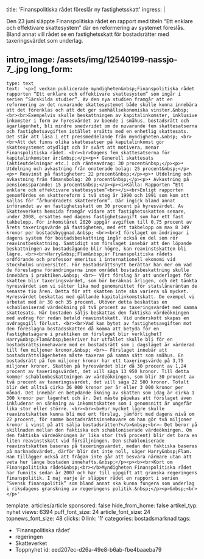 title: 'Finanspolitiska rådet föreslår ny fastighetsskatt'
ingress: |
  <p>Den 23 juni släppte Finanspolitiska rådet en rapport med titeln “Ett enklare och effektivare skattesystem” där en reformering av systemet föreslås. Bland annat vill rådet se en fastighetsskatt för bostadsrätter med taxeringsvärdet som underlag.
  </p>
  
intro_image: /assets/img/12540199-nassjo-7_.jpg
long_form:
  -
    type: text
    text: '<p>I veckan publicerade myndigheten&nbsp;Finanspolitiska rådet rapporten “Ett enklare och effektivare skattesystem” som ingår i serien “Särskilda studier”. Av den nya studien framgår att en reformering av det nuvarande skattesystemet både skulle kunna innebära att det förenklas och att det ger samhällsekonomiska vinster.&nbsp; <br><br>Exempelvis skulle beskattningen av kapitalinkomster, inklusive inkomster i form av hyresvärdet av boende i småhus, bostadsrätt och ägarlägenhet, bli mindre snedvridet om de nuvarande fem skattesatserna och fastighetsavgiften istället ersätts med en enhetlig skattesats. Det står att läsa i ett pressmeddelande från myndigheten.&nbsp; <br><br>Att det finns olika skattesatser på kapitalinkomst gör skattesystemet otydligt och är svårt att motivera, menar Finanspolitiska rådet. <br><br>Dagens fem skattesatserna för kapitalinkomster är:&nbsp;</p><p>• Generell skattesats (aktieutdelningar etc.) och ränteavdrag: 30 procent&nbsp;</p><p>• Utdelning och avkastning från onoterade bolag: 25 procent&nbsp;</p><p>• Reavinst på fastigheter: 22 procent&nbsp;</p><p>• Utdelning och avkastning från fåmansbolag: 20 procent&nbsp;</p><p>• Avkastning på pensionssparande: 15 procent&nbsp;</p><p><i>Källa: Rapporten “Ett enklare och effektivare skattesystem”<br></i><br>Enligt rapporten genomfördes en skattereform i två steg år 1990 och 1991 som kom att kallas för ”århundradets skattereform”. Där ingick bland annat införandet av en fastighetsskatt om 30 procent på hyresvärdet. Av Skatteverkets hemsida framgår vidare att fastighetsskatten senare, under 2008, ersattes med dagens fastighetsavgift som har ett fast takbelopp. För inkomståret 2020 uppgår avgiften till 0,75 procent av årets taxeringsvärde på fastigheten, med ett takbelopp om max 8 349 kronor per bostadsbyggnad.&nbsp; <br><br>I förslaget om ändringar i dagens system för bostadsbeskattning ingår också en del som rör reavinstbeskattning. Samtidigt som förslaget innebär att den löpande beskattningen av bostadsägande blir högre, kan reavinstskatten bli lägre. <br><br>Harry&nbsp;Flam&nbsp;är Finanspolitiska rådets ordförande och professor emeritus i internationell ekonomi vid Stockholms universitet. För Bostadsrättsnytt berättar han mer om vad de föreslagna förändringarna inom området bostadsbeskattning skulle innebära i praktiken.&nbsp; <br>– Vårt förslag är att underlaget för skatten blir taxeringsvärdet, som bör beräknas årligen, och det tänkta hyresvärdet som vi sätter lika med genomsnittet för statslåneräntan de senaste tio åren. Detta för att skatten inte ska variera så mycket. Hyresvärdet beskattas med gällande kapitalinkomstskatt. De exempel vi arbetat med är 30 och 35 procent. Utöver detta beskattas en schabloniserad värdeökning på två procent av taxeringsvärdet med samma skattesats. När bostaden säljs beskattas den faktiska värdeökningen med avdrag för redan betald reavinstskatt. Vid underskott skapas en avdragsgill förlust. <br><br>Vad kan bytet av fastighetsavgiften mot den föreslagna bostadsskatten då komma att betyda för en fastighetsägare i praktiken om förslaget blir verklighet? Harry&nbsp;Flam&nbsp;beskriver hur utfallet skulle bli för en bostadsrättsinnehavare med en bostadsrätt som i dagsläget är värderad till fem miljoner kronor.&nbsp; <br>– Förslaget innebär att bostadsrättslägenheten måste taxeras på samma sätt som småhus. En bostadsrätt på fem miljoner kronor har ett taxeringsvärde på 3,75 miljoner kronor. Skatten på hyresvärdet blir då 30 procent av 1,24 procent av taxeringsvärdet, det vill säga 13 950 kronor. Till detta kommer schablonbeskattningen av värdeökningen, som blir 30 procent av två procent av taxeringsvärdet, det vill säga 22 500 kronor. Totalt blir det alltså cirka 36 000 kronor per år eller 3 000 kronor per månad. Det innebär en betydande ökning av skatten som idag är cirka 1 300 kronor per lägenhet och år. Det måste påpekas att förslaget även inkluderar en sänkning av inkomstskatten som i genomsnitt är ungefär lika stor eller större. <br><br><b>Hur mycket lägre skulle reavinstskatten kunna bli med ert förslag, jämfört med dagens nivå om 22 procent, för samme bostadsrättsinnehavare om han gör två miljoner kronor i vinst på att sälja bostadsrätten?</b>&nbsp;<br>– Det beror på skillnaden mellan den faktiska och schabloniserade värdeökningen. Om den faktiska värdeökningen är lika stor (två procent) blir det bara en liten reavinstskatt vid försäljningen. Den schabloniserade reavinstskatten baseras på taxeringsvärdet, medan den faktiska baseras på marknadsvärdet, därför blir det inte noll, säger Harry&nbsp;Flam. Han tillägger också att frågan inte går att besvara närmare utan att veta hur länge bostaden innehafts.&nbsp;</p><p><b><br>Kort om Finanspolitiska rådet&nbsp;<br></b>Myndigheten Finanspolitiska rådet har funnits sedan år 2007 och har till uppgift att granska regeringens finanspolitik. I maj varje år släpper rådet en rapport i serien “Svensk finanspolitik” som bland annat ska kunna fungera som underlag i riksdagens granskning av regeringens politik.&nbsp;</p><p>&nbsp;<br></p>'
template: articles/article
sponsored: false
hide_from_home: false
artikel_typ: nyhet
views: 6394
puff_font_size: 24
article_font_size: 24
topnews_font_size: 48
clicks: 0
link: '1'
categories: bostadsmarknad
tags:
  - 'Finanspolitiska rådet'
  - regeringen
  - Skatteverket
  - Toppnyhet
id: eed207ec-d26a-49e8-b6ab-fbe4baaeba79
